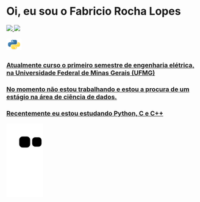 # Oi, eu sou o Fabricio Rocha Lopes

 <div>
  <a href="https://github.com/fabriciolopss">
  <img height="140em" src="https://github-readme-stats.vercel.app/api?username=fabriciolopss&show_icons=true&theme=cobalt&include_all_commits=true&count_private=true"/>
  <img height="140em" src="https://github-readme-stats.vercel.app/api/top-langs/?username=fabriciolopss&layout=compact&langs_count=7&theme=cobalt"/>
</div>
  
<div style="display: inline_block"><br>
  <img align="center" alt="Rafa-Python" height="30" width="40" src="https://raw.githubusercontent.com/devicons/devicon/master/icons/python/python-original.svg">
</div>
  
##
### Atualmente curso o primeiro semestre de engenharia elétrica, na Universidade Federal de Minas Gerais (UFMG)

### No momento não estou trabalhando e estou a procura de um estágio na área de ciência de dados.

### Recentemente eu estou estudando Python, C e C++

  ![Snake animation](https://github.com/rafaballerini/rafaballerini/blob/output/github-contribution-grid-snake.svg)
